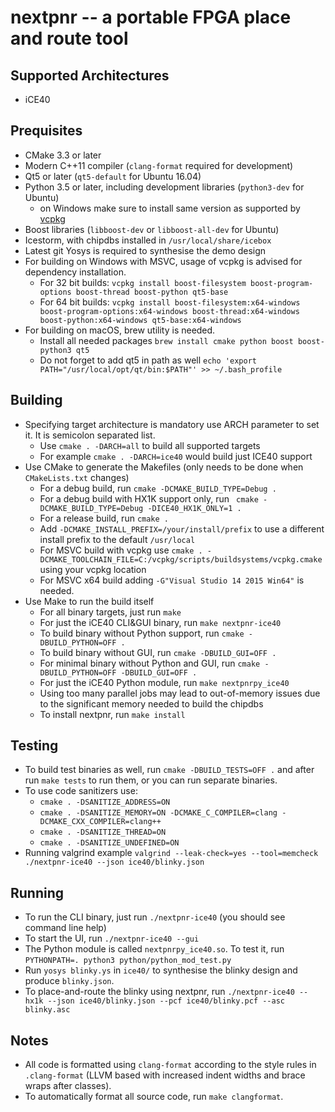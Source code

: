 nextpnr -- a portable FPGA place and route tool
===============================================

Supported Architectures
-----------------------

- iCE40

Prequisites
-----------
 
 - CMake 3.3 or later
 - Modern C++11 compiler (`clang-format` required for development)
 - Qt5 or later (`qt5-default` for Ubuntu 16.04)
 - Python 3.5 or later, including development libraries (`python3-dev` for Ubuntu)
    - on Windows make sure to install same version as supported by [vcpkg](https://github.com/Microsoft/vcpkg/blob/master/ports/python3/CONTROL)
 - Boost libraries (`libboost-dev` or `libboost-all-dev` for Ubuntu)
 - Icestorm, with chipdbs installed in `/usr/local/share/icebox`
 - Latest git Yosys is required to synthesise the demo design
 - For building on Windows with MSVC, usage of vcpkg is advised for dependency installation.
     - For 32 bit builds: `vcpkg install boost-filesystem boost-program-options boost-thread boost-python qt5-base`
     - For 64 bit builds: `vcpkg install boost-filesystem:x64-windows boost-program-options:x64-windows boost-thread:x64-windows boost-python:x64-windows qt5-base:x64-windows`
 - For building on macOS, brew utility is needed.
     - Install all needed packages `brew install cmake python boost boost-python3 qt5`
     - Do not forget to add qt5 in path as well `echo 'export PATH="/usr/local/opt/qt/bin:$PATH"' >> ~/.bash_profile`

Building
--------

 - Specifying target architecture is mandatory use ARCH parameter to set it. It is semicolon separated list.
    - Use `cmake . -DARCH=all` to build all supported targets
    - For example `cmake . -DARCH=ice40` would build just ICE40 support
 - Use CMake to generate the Makefiles (only needs to be done when `CMakeLists.txt` changes)
    - For a debug build, run `cmake -DCMAKE_BUILD_TYPE=Debug .`
    - For a debug build with HX1K support only, run ` cmake -DCMAKE_BUILD_TYPE=Debug -DICE40_HX1K_ONLY=1 .`
    - For a release build, run `cmake .`
    - Add `-DCMAKE_INSTALL_PREFIX=/your/install/prefix` to use a different install prefix to the default `/usr/local`
    - For MSVC build with vcpkg use `cmake . -DCMAKE_TOOLCHAIN_FILE=C:/vcpkg/scripts/buildsystems/vcpkg.cmake` using your vcpkg location
    - For MSVC x64 build adding `-G"Visual Studio 14 2015 Win64"` is needed.
 - Use Make to run the build itself
    - For all binary targets, just run `make`
    - For just the iCE40 CLI&GUI binary, run `make nextpnr-ice40`
    - To build binary without Python support, run `cmake -DBUILD_PYTHON=OFF .`
    - To build binary without GUI, run `cmake -DBUILD_GUI=OFF .`
    - For minimal binary without Python and GUI, run `cmake -DBUILD_PYTHON=OFF -DBUILD_GUI=OFF .`
    - For just the iCE40 Python module, run `make nextpnrpy_ice40`
    - Using too many parallel jobs may lead to out-of-memory issues due to the significant memory needed to build the chipdbs
    - To install nextpnr, run `make install`

Testing
-------

 - To build test binaries as well, run `cmake -DBUILD_TESTS=OFF .` and after run `make tests` to run them, or you can run separate binaries.
 - To use code sanitizers use:
    - `cmake . -DSANITIZE_ADDRESS=ON`
    - `cmake . -DSANITIZE_MEMORY=ON -DCMAKE_C_COMPILER=clang -DCMAKE_CXX_COMPILER=clang++`
    - `cmake . -DSANITIZE_THREAD=ON`
    - `cmake . -DSANITIZE_UNDEFINED=ON`
 - Running valgrind example `valgrind --leak-check=yes --tool=memcheck ./nextpnr-ice40 --json ice40/blinky.json`

Running
--------

 - To run the CLI binary, just run `./nextpnr-ice40` (you should see command line help)
 - To start the UI, run `./nextpnr-ice40 --gui`
 - The Python module is called `nextpnrpy_ice40.so`. To test it, run `PYTHONPATH=. python3 python/python_mod_test.py`
 - Run `yosys blinky.ys` in `ice40/` to synthesise the blinky design and 
   produce `blinky.json`.
 - To place-and-route the blinky using nextpnr, run `./nextpnr-ice40 --hx1k --json ice40/blinky.json --pcf ice40/blinky.pcf --asc blinky.asc`

Notes
-------
 
 - All code is formatted using `clang-format` according to the style rules in `.clang-format` (LLVM based with 
 increased indent widths and brace wraps after classes).
 - To automatically format all source code, run `make clangformat`.
